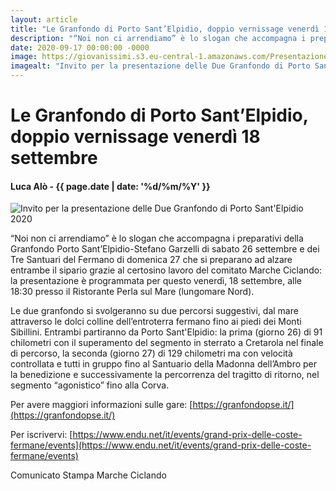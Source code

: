```yaml
---
layout: article
title: "Le Granfondo di Porto Sant’Elpidio, doppio vernissage venerdì 18 settembre"
description: "“Noi non ci arrendiamo” è lo slogan che accompagna i preparativi della Granfondo Porto Sant’Elpidio-Stefano Garzelli di sabato 26 settembre e dei Tre Santuari del Fermano di domenica 27 che si preparano ad alzare entrambe il sipario grazie al certosino lavoro del comitato Marche Ciclando: la presentazione è programmata per questo venerdì, 18 settembre, alle 18:30 presso il Ristorante Perla sul Mare (lungomare Nord)."
date: 2020-09-17 00:00:00 -0000
image: https://giovanissimi.s3.eu-central-1.amazonaws.com/Presentazione+Granfondo+Garzelli-Santuari+del+Fermano+18092020.jpeg
imagealt: "Invito per la presentazione delle Due Granfondo di Porto Sant'Elpidio 2020"
---
```


# Le Granfondo di Porto Sant’Elpidio, doppio vernissage venerdì 18 settembre

#### Luca Alò - {{ page.date | date: '%d/%m/%Y' }}

![Invito per la presentazione delle Due Granfondo di Porto Sant'Elpidio 2020](https://giovanissimi.s3.eu-central-1.amazonaws.com/Presentazione+Granfondo+Garzelli-Santuari+del+Fermano+18092020.jpeg)

“Noi non ci arrendiamo” è lo slogan che accompagna i preparativi della Granfondo Porto Sant’Elpidio-Stefano Garzelli di sabato 26 settembre e dei Tre Santuari del Fermano di domenica 27 che si preparano ad alzare entrambe il sipario grazie al certosino lavoro del comitato Marche Ciclando: la presentazione è programmata per questo venerdì, 18 settembre, alle 18:30 presso il Ristorante Perla sul Mare (lungomare Nord).

Le due granfondo si svolgeranno su due percorsi suggestivi, dal mare attraverso le dolci colline dell’entroterra fermano fino ai piedi dei Monti Sibillini. Entrambi partiranno da Porto Sant'Elpidio: la prima (giorno 26) di 91 chilometri con il superamento del segmento in sterrato a Cretarola nel finale di percorso, la seconda (giorno 27) di 129 chilometri ma con velocità controllata e tutti in gruppo fino al Santuario della Madonna dell’Ambro per la benedizione e successivamente la percorrenza del tragitto di ritorno, nel segmento “agonistico” fino alla Corva.

Per avere maggiori informazioni sulle gare: [https://granfondopse.it/](https://granfondopse.it/)

Per iscrivervi: [https://www.endu.net/it/events/grand-prix-delle-coste-fermane/events](https://www.endu.net/it/events/grand-prix-delle-coste-fermane/events)

Comunicato Stampa Marche Ciclando

